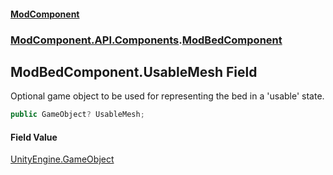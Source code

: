 #### [ModComponent](index.md 'index')
### [ModComponent.API.Components](index.md#ModComponent.API.Components 'ModComponent.API.Components').[ModBedComponent](ModBedComponent.md 'ModComponent.API.Components.ModBedComponent')

## ModBedComponent.UsableMesh Field

Optional game object to be used for representing the bed in a 'usable' state.

```csharp
public GameObject? UsableMesh;
```

#### Field Value
[UnityEngine.GameObject](https://docs.microsoft.com/en-us/dotnet/api/UnityEngine.GameObject 'UnityEngine.GameObject')